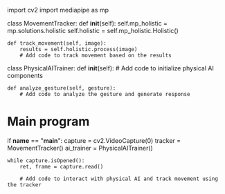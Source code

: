 import cv2
import mediapipe as mp

class MovementTracker:
    def __init__(self):
        self.mp_holistic = mp.solutions.holistic
        self.holistic = self.mp_holistic.Holistic()

    def track_movement(self, image):
        results = self.holistic.process(image)
        # Add code to track movement based on the results


class PhysicalAITrainer:
    def __init__(self):
        # Add code to initialize physical AI components

    def analyze_gesture(self, gesture):
        # Add code to analyze the gesture and generate response


# Main program
if __name__ == "__main__":
    capture = cv2.VideoCapture(0)
    tracker = MovementTracker()
    ai_trainer = PhysicalAITrainer()

    while capture.isOpened():
        ret, frame = capture.read()

        # Add code to interact with physical AI and track movement using the tracker
